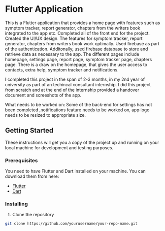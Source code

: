 # Flutter Application

This is a Flutter application that provides a home page with features such as symptom tracker, report generator, chapters from the writers book integrated to the app etc. Completed all of the front end for the project. Created the UI/UX design. The features for symptom tracker, report generator, chapters from writers book work optimally. Used firebase as part of the authentication. Additonally, used firebase database to store and retrieve data as necessary to the app. The different pages include homepage, settings page, report page, symptom tracker page, chapters page. There is a draw on the homepage, that gives the user access to contacts, extra help, symptom tracker and notifications. 

I completed this project in the span of 2-3 months, in my 2nd year of university as part of an techincal consultant internship. I did this project from scratch and at the end of the internship provided a handover document and screeshots of the app.

What needs to be worked on: Some of the back-end for settings has not been completed ,notifications feature needs to be worked on, app logo needs to be resized to appropriate size.

## Getting Started

These instructions will get you a copy of the project up and running on your local machine for development and testing purposes.

### Prerequisites

You need to have Flutter and Dart installed on your machine. You can download them from here:

- [Flutter](https://flutter.dev/docs/get-started/install)
- [Dart](https://dart.dev/get-dart)

### Installing

1. Clone the repository
```bash
git clone https://github.com/yourusername/your-repo-name.git


